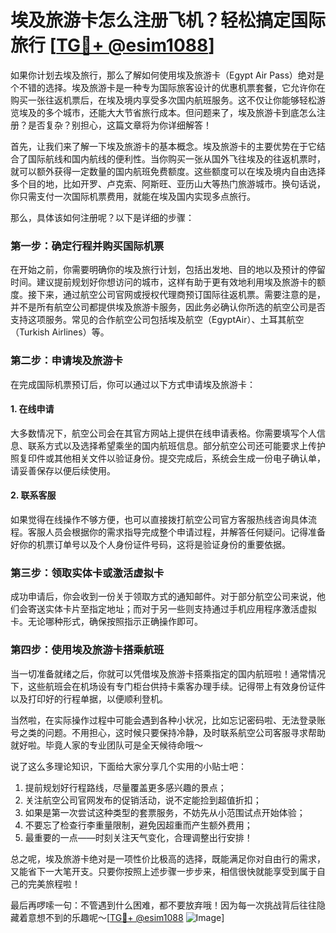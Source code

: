 # 埃及旅游卡怎么注册飞机？轻松搞定国际旅行 [[TG💪+ @esim1088](https://t.me/s/esim1088)]

如果你计划去埃及旅行，那么了解如何使用埃及旅游卡（Egypt Air Pass）绝对是个不错的选择。埃及旅游卡是一种专为国际旅客设计的优惠机票套餐，它允许你在购买一张往返机票后，在埃及境内享受多次国内航班服务。这不仅让你能够轻松游览埃及的多个城市，还能大大节省旅行成本。但问题来了，埃及旅游卡到底怎么注册？是否复杂？别担心，这篇文章将为你详细解答！

首先，让我们来了解一下埃及旅游卡的基本概念。埃及旅游卡的主要优势在于它结合了国际航线和国内航线的便利性。当你购买一张从国外飞往埃及的往返机票时，就可以额外获得一定数量的国内航班免费额度。这些额度可以在埃及境内自由选择多个目的地，比如开罗、卢克索、阿斯旺、亚历山大等热门旅游城市。换句话说，你只需支付一次国际机票费用，就能在埃及国内实现多点旅行。

那么，具体该如何注册呢？以下是详细的步骤：

### 第一步：确定行程并购买国际机票

在开始之前，你需要明确你的埃及旅行计划，包括出发地、目的地以及预计的停留时间。建议提前规划好你想访问的城市，这样有助于更有效地利用埃及旅游卡的额度。接下来，通过航空公司官网或授权代理商预订国际往返机票。需要注意的是，并不是所有航空公司都提供埃及旅游卡服务，因此务必确认你所选的航空公司是否支持这项服务。常见的合作航空公司包括埃及航空（EgyptAir）、土耳其航空（Turkish Airlines）等。

### 第二步：申请埃及旅游卡

在完成国际机票预订后，你可以通过以下方式申请埃及旅游卡：

#### 1. 在线申请

大多数情况下，航空公司会在其官方网站上提供在线申请表格。你需要填写个人信息、联系方式以及选择希望乘坐的国内航班信息。部分航空公司还可能要求上传护照复印件或其他相关文件以验证身份。提交完成后，系统会生成一份电子确认单，请妥善保存以便后续使用。

#### 2. 联系客服

如果觉得在线操作不够方便，也可以直接拨打航空公司官方客服热线咨询具体流程。客服人员会根据你的需求指导完成整个申请过程，并解答任何疑问。记得准备好你的机票订单号以及个人身份证件号码，这将是验证身份的重要依据。

### 第三步：领取实体卡或激活虚拟卡

成功申请后，你会收到一份关于领取方式的通知邮件。对于部分航空公司来说，他们会寄送实体卡片至指定地址；而对于另一些则支持通过手机应用程序激活虚拟卡。无论哪种形式，确保按照指示正确操作即可。

### 第四步：使用埃及旅游卡搭乘航班

当一切准备就绪之后，你就可以凭借埃及旅游卡搭乘指定的国内航班啦！通常情况下，这些航班会在机场设有专门柜台供持卡乘客办理手续。记得带上有效身份证件以及打印好的行程单据，以便顺利登机。

当然啦，在实际操作过程中可能会遇到各种小状况，比如忘记密码啦、无法登录账号之类的问题。不用担心，这时候只要保持冷静，及时联系航空公司客服寻求帮助就好啦。毕竟人家的专业团队可是全天候待命哦～

说了这么多理论知识，下面给大家分享几个实用的小贴士吧：

1. 提前规划好行程路线，尽量覆盖更多感兴趣的景点；
2. 关注航空公司官网发布的促销活动，说不定能捡到超值折扣；
3. 如果是第一次尝试这种类型的套票服务，不妨先从小范围试点开始体验；
4. 不要忘了检查行李重量限制，避免因超重而产生额外费用；
5. 最重要的一点——时刻关注天气变化，合理调整出行安排！

总之呢，埃及旅游卡绝对是一项性价比极高的选择，既能满足你对自由行的需求，又能省下一大笔开支。只要你按照上述步骤一步步来，相信很快就能享受到属于自己的完美旅程啦！

最后再啰嗦一句：不管遇到什么困难，都不要放弃哦！因为每一次挑战背后往往隐藏着意想不到的乐趣呢～[[TG💪+ @esim1088](https://t.me/s/esim1088) ![Image](https://i.postimg.cc/4NQfJmqS/Snipaste-2025-05-13-00-14-12.png)]